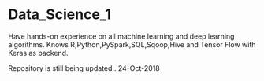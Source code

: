 # Data_Science_1

Have hands-on experience on all machine learning and deep learning algorithms.
Knows R,Python,PySpark,SQL,Sqoop,Hive and Tensor Flow with Keras as backend.

Repository is still being updated..
24-Oct-2018